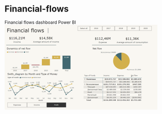 # Financial-flows
Financial flows dashboard Power BI
![Financial-flows](https://github.com/Darja555/Financial-flows/blob/main/Financial_flows.PNG)
